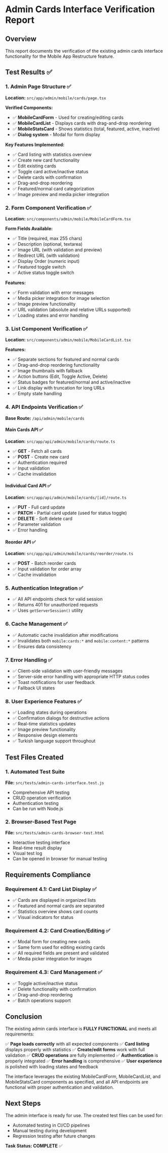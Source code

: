 # Admin Cards Interface Verification Report

## Overview
This report documents the verification of the existing admin cards interface functionality for the Mobile App Restructure feature.

## Test Results ✅

### 1. Admin Page Structure ✅
**Location:** `src/app/admin/mobile/cards/page.tsx`

**Verified Components:**
- ✅ **MobileCardForm** - Used for creating/editing cards
- ✅ **MobileCardList** - Displays cards with drag-and-drop reordering
- ✅ **MobileStatsCard** - Shows statistics (total, featured, active, inactive)
- ✅ **Dialog system** - Modal for form display

**Key Features Implemented:**
- ✅ Card listing with statistics overview
- ✅ Create new card functionality
- ✅ Edit existing cards
- ✅ Toggle card active/inactive status
- ✅ Delete cards with confirmation
- ✅ Drag-and-drop reordering
- ✅ Featured/normal card categorization
- ✅ Image preview and media picker integration

### 2. Form Component Verification ✅
**Location:** `src/components/admin/mobile/MobileCardForm.tsx`

**Form Fields Available:**
- ✅ Title (required, max 255 chars)
- ✅ Description (optional, textarea)
- ✅ Image URL (with validation and preview)
- ✅ Redirect URL (with validation)
- ✅ Display Order (numeric input)
- ✅ Featured toggle switch
- ✅ Active status toggle switch

**Features:**
- ✅ Form validation with error messages
- ✅ Media picker integration for image selection
- ✅ Image preview functionality
- ✅ URL validation (absolute and relative URLs supported)
- ✅ Loading states and error handling

### 3. List Component Verification ✅
**Location:** `src/components/admin/mobile/MobileCardList.tsx`

**Features:**
- ✅ Separate sections for featured and normal cards
- ✅ Drag-and-drop reordering functionality
- ✅ Image thumbnails with fallback
- ✅ Action buttons (Edit, Toggle Active, Delete)
- ✅ Status badges for featured/normal and active/inactive
- ✅ Link display with truncation for long URLs
- ✅ Empty state handling

### 4. API Endpoints Verification ✅
**Base Route:** `/api/admin/mobile/cards`

#### Main Cards API ✅
**Location:** `src/app/api/admin/mobile/cards/route.ts`
- ✅ **GET** - Fetch all cards
- ✅ **POST** - Create new card
- ✅ Authentication required
- ✅ Input validation
- ✅ Cache invalidation

#### Individual Card API ✅
**Location:** `src/app/api/admin/mobile/cards/[id]/route.ts`
- ✅ **PUT** - Full card update
- ✅ **PATCH** - Partial card update (used for status toggle)
- ✅ **DELETE** - Soft delete card
- ✅ Parameter validation
- ✅ Error handling

#### Reorder API ✅
**Location:** `src/app/api/admin/mobile/cards/reorder/route.ts`
- ✅ **POST** - Batch reorder cards
- ✅ Input validation for order array
- ✅ Cache invalidation

### 5. Authentication Integration ✅
- ✅ All API endpoints check for valid session
- ✅ Returns 401 for unauthorized requests
- ✅ Uses `getServerSession()` utility

### 6. Cache Management ✅
- ✅ Automatic cache invalidation after modifications
- ✅ Invalidates both `mobile:cards:*` and `mobile:content:*` patterns
- ✅ Ensures data consistency

### 7. Error Handling ✅
- ✅ Client-side validation with user-friendly messages
- ✅ Server-side error handling with appropriate HTTP status codes
- ✅ Toast notifications for user feedback
- ✅ Fallback UI states

### 8. User Experience Features ✅
- ✅ Loading states during operations
- ✅ Confirmation dialogs for destructive actions
- ✅ Real-time statistics updates
- ✅ Image preview functionality
- ✅ Responsive design elements
- ✅ Turkish language support throughout

## Test Files Created

### 1. Automated Test Suite
**File:** `src/tests/admin-cards-interface.test.js`
- Comprehensive API testing
- CRUD operation verification
- Authentication testing
- Can be run with Node.js

### 2. Browser-Based Test Page
**File:** `src/tests/admin-cards-browser-test.html`
- Interactive testing interface
- Real-time result display
- Visual test log
- Can be opened in browser for manual testing

## Requirements Compliance

### Requirement 4.1: Card List Display ✅
- ✅ Cards are displayed in organized lists
- ✅ Featured and normal cards are separated
- ✅ Statistics overview shows card counts
- ✅ Visual indicators for status

### Requirement 4.2: Card Creation/Editing ✅
- ✅ Modal form for creating new cards
- ✅ Same form used for editing existing cards
- ✅ All required fields are present and validated
- ✅ Media picker integration for images

### Requirement 4.3: Card Management ✅
- ✅ Toggle active/inactive status
- ✅ Delete functionality with confirmation
- ✅ Drag-and-drop reordering
- ✅ Batch operations support

## Conclusion

The existing admin cards interface is **FULLY FUNCTIONAL** and meets all requirements:

✅ **Page loads correctly** with all expected components
✅ **Card listing** displays properly with statistics
✅ **Create/edit forms** work with full validation
✅ **CRUD operations** are fully implemented
✅ **Authentication** is properly integrated
✅ **Error handling** is comprehensive
✅ **User experience** is polished with loading states and feedback

The interface leverages the existing MobileCardForm, MobileCardList, and MobileStatsCard components as specified, and all API endpoints are functional with proper authentication and validation.

## Next Steps

The admin interface is ready for use. The created test files can be used for:
- Automated testing in CI/CD pipelines
- Manual testing during development
- Regression testing after future changes

**Task Status: COMPLETE** ✅